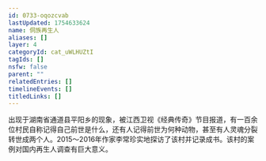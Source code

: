 ```yaml
---
id: 0733-oqozcvab
lastUpdated: 1754633624
name: 侗族再生人
aliases: []
layer: 4
categoryId: cat_uWLHUZtI
tagIds: []
nsfw: false
parent: ""
relatedEntries: []
timelineEvents: []
titledLinks: []
---
```


出现于湖南省通道县平阳乡的现象，被江西卫视《经典传奇》节目报道，有一百余位村民自称记得自己前世是什么，还有人记得前世为何种动物，甚至有人灵魂分裂转世成两个人。2015～2016年作家李常珍实地探访了该村并记录成书。该村的案例对国内再生人调查有巨大意义。